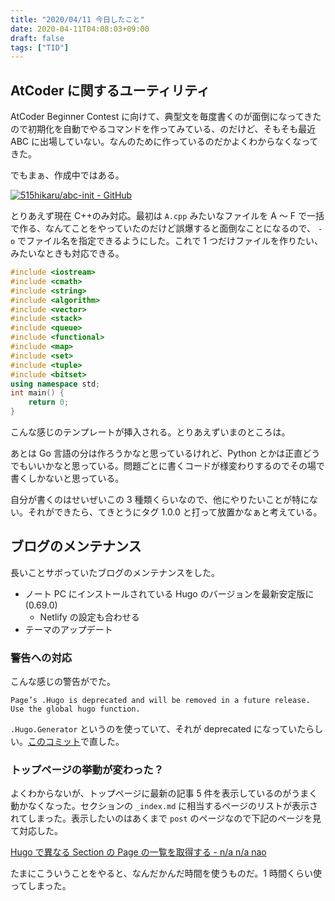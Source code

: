```yaml
---
title: "2020/04/11 今日したこと"
date: 2020-04-11T04:08:03+09:00
draft: false
tags: ["TID"]
---
```


## AtCoder に関するユーティリティ

AtCoder Beginner Contest に向けて、典型文を毎度書くのが面倒になってきたので初期化を自動でやるコマンドを作ってみている、のだけど、そもそも最近 ABC に出場していない。なんのために作っているのだかよくわからなくなってきた。

でもまぁ、作成中ではある。

[![515hikaru/abc-init - GitHub](https://gh-card.dev/repos/515hikaru/abc-init.svg)](https://github.com/515hikaru/abc-init)

とりあえず現在 C++のみ対応。最初は `A.cpp` みたいなファイルを A 〜 F で一括で作る、なんてことをやっていたのだけど誤爆すると面倒なことになるので、 `-o` でファイル名を指定できるようにした。これで 1 つだけファイルを作りたい、みたいなときも対応できる。

```cpp
#include <iostream>
#include <cmath>
#include <string>
#include <algorithm>
#include <vector>
#include <stack>
#include <queue>
#include <functional>
#include <map>
#include <set>
#include <tuple>
#include <bitset>
using namespace std;
int main() {
    return 0;
}
```

こんな感じのテンプレートが挿入される。とりあえずいまのところは。

あとは Go 言語の分は作ろうかなと思っているけれど、Python とかは正直どうでもいいかなと思っている。問題ごとに書くコードが様変わりするのでその場で書くしかないと思っている。

自分が書くのはせいぜいこの 3 種類くらいなので、他にやりたいことが特にない。それができたら、てきとうにタグ 1.0.0 と打って放置かなぁと考えている。

## ブログのメンテナンス

長いことサボっていたブログのメンテナンスをした。

- ノート PC にインストールされている Hugo のバージョンを最新安定版に(0.69.0)
  - Netlify の設定も合わせる
- テーマのアップデート

### 警告への対応

こんな感じの警告がでた。

```
Page’s .Hugo is deprecated and will be removed in a future release. Use the global hugo function.
```

`.Hugo.Generator` というのを使っていて、それが deprecated になっていたらしい。[このコミット](https://github.com/515hikaru/tech-memo/pull/82/commits/506d3c17ee079d31284cc555daa827673cbd9b71)で直した。

### トップページの挙動が変わった？

よくわからないが、トップページに最新の記事 5 件を表示しているのがうまく動かなくなった。セクションの `_index.md` に相当するページのリストが表示されてしまった。表示したいのはあくまで `post` のページなので下記のページを見て対応した。

[Hugo で異なる Section の Page の一覧を取得する \- n/a n/a nao](https://nananao-dev.hatenablog.com/entry/hugo-another-section-pages)

たまにこういうことをやると、なんだかんだ時間を使うものだ。1 時間くらい使ってしまった。
